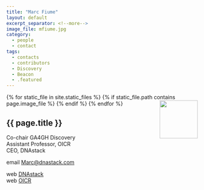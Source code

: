 ```yaml
---
title: "Marc Fiume"
layout: default
excerpt_separator: <!--more-->
image_file: mfiume.jpg
category:
  - people
  - contact
tags:
  - contacts
  - contributors
  - Discovery
  - Beacon
  - .featured
---
```


{% for static_file in site.static_files %}
  {% if static_file.path contains page.image_file %}
<img style="float: right; width: 100px;" src="{{ static_file.path | relative_url}}" />
  {% endif %}
{% endfor %}

## {{ page.title }}

Co-chair GA4GH Discovery    
Assistant Professor, OICR  
CEO, DNAstack  

<!--more-->

email [Marc@dnastack.com](mailto:Marc@dnastack.com)

web [DNAstack](http://dnastack.com)  
web [OICR](https://oicr.on.ca/investigators/marc-fiume/)  

